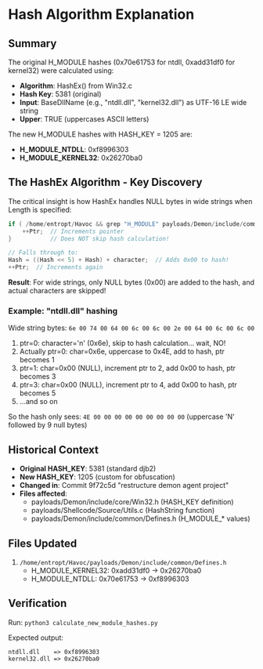 # Hash Algorithm Explanation

## Summary

The original H_MODULE hashes (0x70e61753 for ntdll, 0xadd31df0 for kernel32) were calculated using:
- **Algorithm**: HashEx() from Win32.c  
- **Hash Key**: 5381 (original)
- **Input**: BaseDllName (e.g., "ntdll.dll", "kernel32.dll") as UTF-16 LE wide string
- **Upper**: TRUE (uppercases ASCII letters)

The new H_MODULE hashes with HASH_KEY = 1205 are:
- **H_MODULE_NTDLL**: 0xf8996303
- **H_MODULE_KERNEL32**: 0x26270ba0

## The HashEx Algorithm - Key Discovery

The critical insight is how HashEx handles NULL bytes in wide strings when Length is specified:

```c
if ( /home/entropt/Havoc && grep "H_MODULE" payloads/Demon/include/common/Defines.hPtr ) {
    ++Ptr;  // Increments pointer
}           // Does NOT skip hash calculation!

// Falls through to:
Hash = ((Hash << 5) + Hash) + character;  // Adds 0x00 to hash!
++Ptr;  // Increments again
```

**Result**: For wide strings, only NULL bytes (0x00) are added to the hash, and actual characters are skipped!

### Example: "ntdll.dll" hashing

Wide string bytes: `6e 00 74 00 64 00 6c 00 6c 00 2e 00 64 00 6c 00 6c 00`

1. ptr=0: character='n' (0x6e), skip to hash calculation... wait, NO!
2. Actually ptr=0: char=0x6e, uppercase to 0x4E, add to hash, ptr becomes 1
3. ptr=1: char=0x00 (NULL), increment ptr to 2, add 0x00 to hash, ptr becomes 3  
4. ptr=3: char=0x00 (NULL), increment ptr to 4, add 0x00 to hash, ptr becomes 5
5. ...and so on

So the hash only sees: `4E 00 00 00 00 00 00 00 00 00` (uppercase 'N' followed by 9 null bytes)

## Historical Context

- **Original HASH_KEY**: 5381 (standard djb2)
- **New HASH_KEY**: 1205 (custom for obfuscation)
- **Changed in**: Commit 9f72c5d "restructure demon agent project"
- **Files affected**:
  - payloads/Demon/include/core/Win32.h (HASH_KEY definition)
  - payloads/Shellcode/Source/Utils.c (HashString function)
  - payloads/Demon/include/common/Defines.h (H_MODULE_* values)

## Files Updated

1. `/home/entropt/Havoc/payloads/Demon/include/common/Defines.h`
   - H_MODULE_KERNEL32: 0xadd31df0 → 0x26270ba0
   - H_MODULE_NTDLL: 0x70e61753 → 0xf8996303

## Verification

Run: `python3 calculate_new_module_hashes.py`

Expected output:
```
ntdll.dll    => 0xf8996303
kernel32.dll => 0x26270ba0
```
